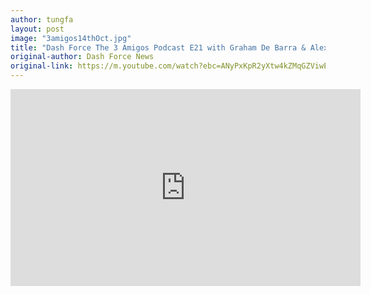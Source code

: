 ```yaml
---
author: tungfa
layout: post
image: "3amigos14thOct.jpg"
title: "Dash Force The 3 Amigos Podcast E21 with Graham De Barra & Alex Werner"
original-author: Dash Force News  
original-link: https://m.youtube.com/watch?ebc=ANyPxKpR2yXtw4kZMqGZViwEUITflrHZkkpsEaGcvC3SAd95ylvvLrqEkt4h3m5_jOdjSW0d0q6wkm8J9Lt3V8Vn767QYCvinw&v=mOzB-KBy0-Q
---
```


<iframe width="560" height="315" src="https://www.youtube.com/embed/mOzB-KBy0-Q" frameborder="0" allowfullscreen></iframe>
